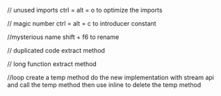 // unused imports
ctrl = alt = o to optimize the imports 

// magic number
ctrl = alt = c to introducer constant

//mysterious name
shift + f6 to rename

// duplicated code 
extract method

// long function 
extract method

//loop
create a temp method do the new implementation with stream api 
and call the temp method
then use inline to delete the temp method

